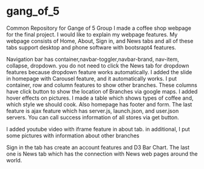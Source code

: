 # gang_of_5
Common Repository for Gange of 5 Group
I made a coffee shop webpage for the final project. I would like to explain my webpage features. My webpage consists of Home, About, Sign in, and News tabs and all of these tabs support desktop and phone software with bootsrapt4 features.

<title>Coffee Of Boston</title> <script src="https://ajax.googleapis.com/ajax/libs/jquery/3.3.1/jquery.min.js"></script> <script src="https://cdnjs.cloudflare.com/ajax/libs/popper.js/1.14.3/umd/popper.min.js"></script> <script src="https://maxcdn.bootstrapcdn.com/bootstrap/4.1.3/js/bootstrap.min.js"></script> <script src="https://code.jquery.com/jquery-3.3.1.js" integrity="sha256-2Kok7MbOyxpgUVvAk/HJ2jigOSYS2auK4Pfzbm7uH60=" crossorigin="anonymous"></script>

Navigation bar has container,navbar-toggler,navbar-brand, nav-item, collapse, dropdown. you do not need to click the News tab for dropdown features because dropdown feature works automatically. I added the slide in homepage with Carousel feature, and it automatically works. I put container, row and column features to show other branches. These columns have click button to show the location of Branches via google maps. I added hover effects on pictures. I made a table which shows types of coffee and, which style we should cook.  Also homepage has footer and form. The last feature is ajax feature which has server.js, launch.json, and user.json servers. You can call success information of all stores via get button.

I added youtube video with iframe feature in about tab. in additional, I put some pictures with information about other branches

Sign in the tab has create an account features and D3 Bar Chart. The last one is News tab which has the connection with News web pages around the world.
